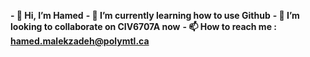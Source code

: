 **- 👋 Hi, I’m Hamed**
**- 🌱 I’m currently learning how to use Github**
**- 💞️ I’m looking to collaborate on CIV6707A now**
**- 📫 How to reach me : hamed.malekzadeh@polymtl.ca**

<!--
**HamedMalekzadeh/HamedMalekzadeh** is a ✨ _special_ ✨ repository because its `README.md` (this file) appears on your GitHub profile.

Here are some ideas to get you started:

- 🔭 I’m currently working on ...
- 🌱 I’m currently learning ...
- 👯 I’m looking to collaborate on ...
- 🤔 I’m looking for help with ...
- 💬 Ask me about ...
- 📫 How to reach me: ...
- 😄 Pronouns: ...
- ⚡ Fun fact: ...
-->
